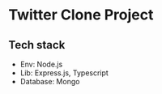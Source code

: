 # Twitter Clone Project

## Tech stack

- Env: Node.js
- Lib: Express.js, Typescript
- Database: Mongo
